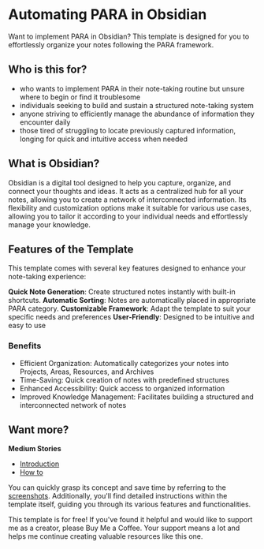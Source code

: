 # Automating PARA in Obsidian

Want to implement PARA in Obsidian? This template is designed for you to effortlessly organize your notes following the PARA framework.

## Who is this for?
- who wants to implement PARA in their note-taking routine but unsure where to begin or find it troublesome
- individuals seeking to build and sustain a structured note-taking system
- anyone striving to efficiently manage the abundance of information they encounter daily
- those tired of struggling to locate previously captured information, longing for quick and intuitive access when needed

## What is Obsidian?
Obsidian is a digital tool designed to help you capture, organize, and connect your thoughts and ideas. It acts as a centralized hub for all your notes, allowing you to create a network of interconnected information. Its flexibility and customization options make it suitable for various use cases, allowing you to tailor it according to your individual needs and effortlessly manage your knowledge.

## Features of the Template
This template comes with several key features designed to enhance your note-taking experience:

**Quick Note Generation**: Create structured notes instantly with built-in shortcuts.
**Automatic Sorting**: Notes are automatically placed in appropriate PARA category.
**Customizable Framework**: Adapt the template to suit your specific needs and preferences
**User-Friendly**: Designed to be intuitive and easy to use

### Benefits
- Efficient Organization: Automatically categorizes your notes into Projects, Areas, Resources, and Archives
- Time-Saving: Quick creation of notes with predefined structures
- Enhanced Accessibility: Quick access to organized information
- Improved Knowledge Management: Facilitates building a structured and interconnected network of notes

## Want more?
**Medium Stories**
* [Introduction](https://medium.com/@reneewong014/automating-para-in-obsidian-introduction-9f0ddb7b2881)
* [How to](https://medium.com/@reneewong014/automating-para-in-obsidian-how-to-1d09560c4bb2)

You can quickly grasp its concept and save time by referring to the [screenshots](https://github.com/ren-relaxing/Automating-PARA-in-Obsidian/tree/main/4%20Archives/Attachments). 
Additionally, you'll find detailed instructions within the template itself, guiding you through its various features and functionalities.

This template is for free! If you've found it helpful and would like to support me as a creator, please Buy Me a Coffee. Your support means a lot and helps me continue creating valuable resources like this one.
